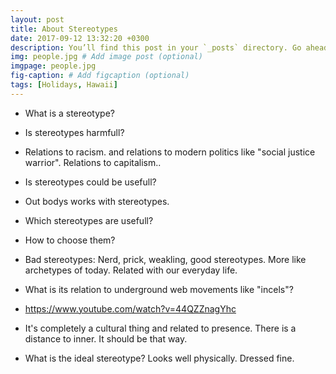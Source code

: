 ```yaml
---
layout: post
title: About Stereotypes
date: 2017-09-12 13:32:20 +0300
description: You’ll find this post in your `_posts` directory. Go ahead and edit it and re-build the site to see your changes. # Add post description (optional)
img: people.jpg # Add image post (optional)
imgpage: people.jpg
fig-caption: # Add figcaption (optional)
tags: [Holidays, Hawaii]
---
```


* What is a stereotype?
* Is stereotypes harmfull?
* Relations to racism. and relations to modern politics like "social justice warrior". Relations to capitalism..
* Is stereotypes could be usefull?
* Out bodys works with stereotypes.
* Which stereotypes are usefull? 
* How to choose them?
* Bad stereotypes: Nerd, prick, weakling,  good stereotypes. More like archetypes of today. Related with our everyday life. 
* What is its relation to underground web movements like "incels"?
* https://www.youtube.com/watch?v=44QZZnagYhc


* It's completely a cultural thing and related to presence. There is a distance to inner. It should be that way.
* What is the ideal stereotype? Looks well physically. Dressed fine.